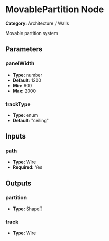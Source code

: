 
# MovablePartition Node

**Category:** Architecture / Walls

Movable partition system

## Parameters


### panelWidth
- **Type:** number
- **Default:** 1200
- **Min:** 600
- **Max:** 2000



### trackType
- **Type:** enum
- **Default:** "ceiling"





## Inputs


### path
- **Type:** Wire
- **Required:** Yes



## Outputs


### partition
- **Type:** Shape[]



### track
- **Type:** Wire





